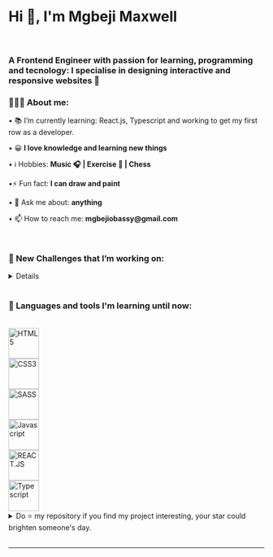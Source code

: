     
<h1 align="left">Hi 👋, I'm Mgbeji Maxwell</h1><br>


<h3 align="left">A Frontend Engineer with passion for learning, programming and tecnology:  I specialise in designing interactive and responsive websites 🚀</h3>

<div align="left">
    <h3>👨🏽‍💻 About me:</h3>
        <p>• 📚 I’m currently learning: React.js, Typescript and working to get my first row as a developer.</b></p>
        <p>• 😀 <b>I love knowledge and learning new things</b></p>
        <p>• ℹ️  Hobbies: <b>Music 🎧 | Exercise 🏃 | Chess </b></p>
        <p>•⚡ Fun fact: <b>I can draw and paint</b></p>
        <p>• 💬 Ask me about: <b>anything</b></p>
        <p>• 📫 How to reach me: <b>mgbejiobassy@gmail.com</b></p>
</div><br>

<div>
<h3> 🌱 New Challenges that I’m working on: </h3>
<details>
  <ul>
    <br>
    <li>Contributing More Open Source Projects</li>
    <li>More Technical Writing, Content Writing </li>
    <li>Reading more books</li>
    <li>Solving more Chess Challenges</li>
  </ul>
</details><br>
</div>

<div>
  <h3>🧰 Languages and tools I'm learning until now:</h3><br>
    <a href="https://"><img src="https://img.shields.io/static/v1?label=&message=HTML5&color=%23E34F26&style=for-the-badge&logo=html5&logoColor=whitesmoke" alt="HTML5" width="60"></a><br>
    <a href="https://"><img src="https://img.shields.io/static/v1?label=&message=CSS3&color=%231572B6&style=for-the-badge&logo=css3&logoColor=whitesmoke" alt="CSS3" width="60"></a><br>
    <a href="https://"><img src="https://img.shields.io/static/v1?label=&message=SASS&color=%23CC6699&style=for-the-badge&logo=sass&logoColor=whitesmoke" alt="SASS"  width="60"></a><br>
    <a href="https://"><img src="https://img.shields.io/static/v1?label=&message=Javascript&color=%23F7DF1E&style=for-the-badge&logo=javascript&logoColor=grey" alt="Javascript" width="60"> </a><br>
    <a href="https://"><img src="https://img.shields.io/static/v1?label=&message=REACT.JS&color=%2361DAFB&style=for-the-badge&logo=react&logoColor=grey" alt="REACT.JS" width="60"></a><br>
    <a href="https://"><img src="https://img.shields.io/static/v1?label=&message=Typescript&color=%233178C6&style=for-the-badge&logo=typescript&logoColor=03256C" alt="Typescript" width="60"></a>
    <br>
   </div>


   <details>
    <summary>Do ⭐ my repository if you find my project interesting, your star could brighten someone's day.</summary>
  </details><br>

------

